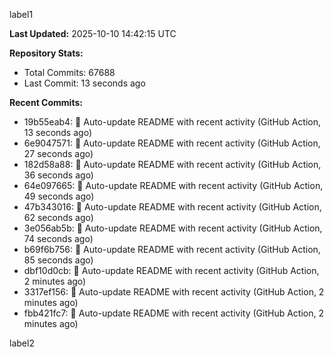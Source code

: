 
label1 
<!-- ACTIVITY_START -->
**Last Updated:** 2025-10-10 14:42:15 UTC

**Repository Stats:**
- Total Commits: 67688
- Last Commit: 13 seconds ago

**Recent Commits:**
- 19b55eab4: 🤖 Auto-update README with recent activity (GitHub Action, 13 seconds ago)
- 6e9047571: 🤖 Auto-update README with recent activity (GitHub Action, 27 seconds ago)
- 182d58a88: 🤖 Auto-update README with recent activity (GitHub Action, 36 seconds ago)
- 64e097665: 🤖 Auto-update README with recent activity (GitHub Action, 49 seconds ago)
- 47b343016: 🤖 Auto-update README with recent activity (GitHub Action, 62 seconds ago)
- 3e056ab5b: 🤖 Auto-update README with recent activity (GitHub Action, 74 seconds ago)
- b69f6b756: 🤖 Auto-update README with recent activity (GitHub Action, 85 seconds ago)
- dbf10d0cb: 🤖 Auto-update README with recent activity (GitHub Action, 2 minutes ago)
- 3317ef156: 🤖 Auto-update README with recent activity (GitHub Action, 2 minutes ago)
- fbb421fc7: 🤖 Auto-update README with recent activity (GitHub Action, 2 minutes ago)
<!-- ACTIVITY_END -->

label2
